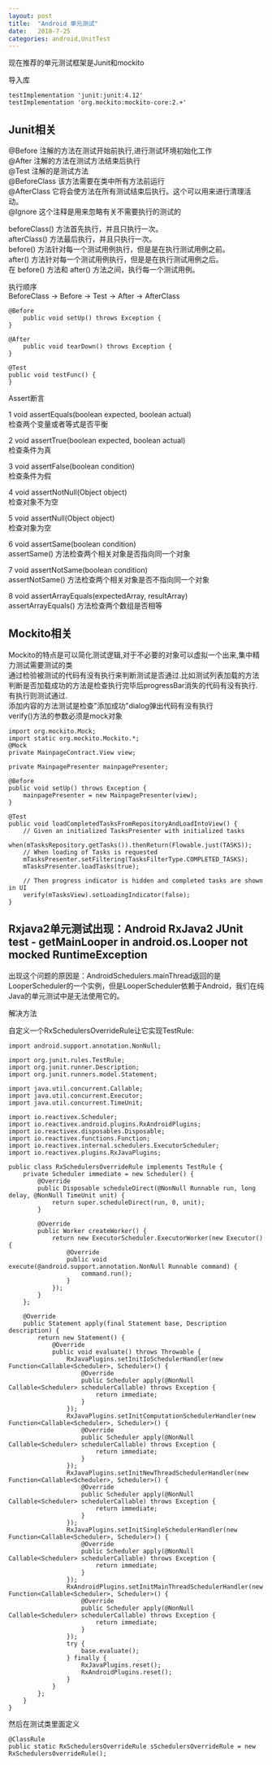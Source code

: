 ```yaml
---
layout: post
title:  "Android 单元测试"
date:   2018-7-25
categories: android,UnitTest
---
```


现在推荐的单元测试框架是Junit和mockito

导入库

    testImplementation 'junit:junit:4.12'
    testImplementation 'org.mockito:mockito-core:2.+'

## Junit相关

@Before 注解的方法在测试开始前执行,进行测试环境初始化工作     
@After 注解的方法在测试方法结束后执行    
@Test 注解的是测试方法    
@BeforeClass 该方法需要在类中所有方法前运行    
@AfterClass 它将会使方法在所有测试结束后执行。这个可以用来进行清理活动。    
@Ignore 这个注释是用来忽略有关不需要执行的测试的    

beforeClass() 方法首先执行，并且只执行一次。    
afterClass() 方法最后执行，并且只执行一次。    
before() 方法针对每一个测试用例执行，但是是在执行测试用例之前。    
after() 方法针对每一个测试用例执行，但是是在执行测试用例之后。    
在 before() 方法和 after() 方法之间，执行每一个测试用例。    


执行顺序    
BeforeClass -> Before -> Test -> After -> AfterClass

    @Before
        public void setUp() throws Exception {
    }

    @After
        public void tearDown() throws Exception {
    }
    
    @Test
    public void testFunc() {
    }

Assert断言

1 	void assertEquals(boolean expected, boolean actual)    
    检查两个变量或者等式是否平衡

2 	void assertTrue(boolean expected, boolean actual)    
    检查条件为真

3 	void assertFalse(boolean condition)    
    检查条件为假

4 	void assertNotNull(Object object)    
    检查对象不为空

5 	void assertNull(Object object)    
    检查对象为空

6 	void assertSame(boolean condition)    
    assertSame() 方法检查两个相关对象是否指向同一个对象

7 	void assertNotSame(boolean condition)    
    assertNotSame() 方法检查两个相关对象是否不指向同一个对象

8 	void assertArrayEquals(expectedArray, resultArray)    
    assertArrayEquals() 方法检查两个数组是否相等

## Mockito相关

Mockito的特点是可以简化测试逻辑,对于不必要的对象可以虚拟一个出来,集中精力测试需要测试的类    
通过检验被测试的代码有没有执行来判断测试是否通过.比如测试列表加载的方法判断是否加载成功的方法是检查执行完毕后progressBar消失的代码有没有执行.有执行则测试通过.    
添加内容的方法测试是检查"添加成功"dialog弹出代码有没有执行         
verify()方法的参数必须是mock对象

    import org.mockito.Mock;
    import static org.mockito.Mockito.*;
    @Mock
    private MainpageContract.View view;

    private MainpagePresenter mainpagePresenter;

    @Before
    public void setUp() throws Exception {
        mainpagePresenter = new MainpagePresenter(view);
    }

    @Test
    public void loadCompletedTasksFromRepositoryAndLoadIntoView() {
        // Given an initialized TasksPresenter with initialized tasks
        when(mTasksRepository.getTasks()).thenReturn(Flowable.just(TASKS));
        // When loading of Tasks is requested
        mTasksPresenter.setFiltering(TasksFilterType.COMPLETED_TASKS);
        mTasksPresenter.loadTasks(true);

        // Then progress indicator is hidden and completed tasks are shown in UI
        verify(mTasksView).setLoadingIndicator(false);
    }

## Rxjava2单元测试出现：Android RxJava2 JUnit test - getMainLooper in android.os.Looper not mocked RuntimeException

出现这个问题的原因是：AndroidSchedulers.mainThread返回的是LooperScheduler的一个实例，但是LooperScheduler依赖于Android，我们在纯Java的单元测试中是无法使用它的。

解决方法

自定义一个RxSchedulersOverrideRule让它实现TestRule:

    import android.support.annotation.NonNull;

    import org.junit.rules.TestRule;
    import org.junit.runner.Description;
    import org.junit.runners.model.Statement;

    import java.util.concurrent.Callable;
    import java.util.concurrent.Executor;
    import java.util.concurrent.TimeUnit;

    import io.reactivex.Scheduler;
    import io.reactivex.android.plugins.RxAndroidPlugins;
    import io.reactivex.disposables.Disposable;
    import io.reactivex.functions.Function;
    import io.reactivex.internal.schedulers.ExecutorScheduler;
    import io.reactivex.plugins.RxJavaPlugins;

    public class RxSchedulersOverrideRule implements TestRule {
        private Scheduler immediate = new Scheduler() {
            @Override
            public Disposable scheduleDirect(@NonNull Runnable run, long delay, @NonNull TimeUnit unit) {
                return super.scheduleDirect(run, 0, unit);
            }

            @Override
            public Worker createWorker() {
                return new ExecutorScheduler.ExecutorWorker(new Executor() {
                    @Override
                    public void execute(@android.support.annotation.NonNull Runnable command) {
                        command.run();
                    }
                });
            }
        };

        @Override
        public Statement apply(final Statement base, Description description) {
            return new Statement() {
                @Override
                public void evaluate() throws Throwable {
                    RxJavaPlugins.setInitIoSchedulerHandler(new Function<Callable<Scheduler>, Scheduler>() {
                        @Override
                        public Scheduler apply(@NonNull Callable<Scheduler> schedulerCallable) throws Exception {
                            return immediate;
                        }
                    });
                    RxJavaPlugins.setInitComputationSchedulerHandler(new Function<Callable<Scheduler>, Scheduler>() {
                        @Override
                        public Scheduler apply(@NonNull Callable<Scheduler> schedulerCallable) throws Exception {
                            return immediate;
                        }
                    });
                    RxJavaPlugins.setInitNewThreadSchedulerHandler(new Function<Callable<Scheduler>, Scheduler>() {
                        @Override
                        public Scheduler apply(@NonNull Callable<Scheduler> schedulerCallable) throws Exception {
                            return immediate;
                        }
                    });
                    RxJavaPlugins.setInitSingleSchedulerHandler(new Function<Callable<Scheduler>, Scheduler>() {
                        @Override
                        public Scheduler apply(@NonNull Callable<Scheduler> schedulerCallable) throws Exception {
                            return immediate;
                        }
                    });
                    RxAndroidPlugins.setInitMainThreadSchedulerHandler(new Function<Callable<Scheduler>, Scheduler>() {
                        @Override
                        public Scheduler apply(@NonNull Callable<Scheduler> schedulerCallable) throws Exception {
                            return immediate;
                        }
                    });
                    try {
                        base.evaluate();
                    } finally {
                        RxJavaPlugins.reset();
                        RxAndroidPlugins.reset();
                    }
                }
            };
        }
    }

然后在测试类里面定义

    @ClassRule
    public static RxSchedulersOverrideRule sSchedulersOverrideRule = new RxSchedulersOverrideRule();
